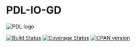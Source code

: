 # PDL-IO-GD

![PDL logo](http://pdlporters.github.io/images/icons/pdl.png)

[![Build Status](https://travis-ci.org/PDLPorters/pdl-io-gd.png?branch=master)](https://travis-ci.org/PDLPorters/pdl-io-gd)
[![Coverage Status](https://coveralls.io/repos/PDLPorters/pdl-io-gd/badge.png?branch=master)](https://coveralls.io/r/PDLPorters/pdl-io-gd?branch=master)
[![CPAN version](https://badge.fury.io/pl/PDL-IO-GD.svg)](https://metacpan.org/pod/PDL::IO::GD)
